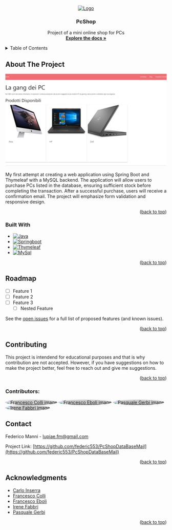 
<a id="readme-top"></a>


<!-- PROJECT LOGO -->
<br />
<div align="center">
  <a href="https://github.com/federic553/PcShopDataBaseMail">
   <img src="https://cdn-icons-png.flaticon.com/256/17351/17351425.png" alt="Logo" width="80" height="80">
  </a>

<h3 align="center">PcShop</h3>

  <p align="center">
    Project of a mini online shop for PCs
    <br />
    <a href="https://github.com/federic553/PcShopDataBaseMail"><strong>Explore the docs »</strong></a>
    <br />
  </p>
</div>

<!-- TABLE OF CONTENTS -->
<details>
  <summary>Table of Contents</summary>
  <ol>
    <li>
      <a href="#about-the-project">About The Project</a>
      <ul>
        <li><a href="#built-with">Built With</a></li>
      </ul>
    </li>
    <li><a href="#roadmap">Roadmap</a></li>
    <li><a href="#contributing">Contributing</a></li>
    <li><a href="#license">License</a></li>
    <li><a href="#contact">Contact</a></li>
    <li><a href="#acknowledgments">Acknowledgments</a></li>
  </ol>
</details>



<!-- ABOUT THE PROJECT -->
## About The Project
[![Pc Shop Screen Shot][product-screenshot]](https://example.com)

My first attempt at creating a web application using Spring Boot and Thymeleaf with a MySQL backend. 
The application will allow users to purchase PCs listed in the database, ensuring sufficient stock before completing the transaction. 
After a successful purchase, users will receive a confirmation email. The project will emphasize form validation and responsive design.
<p align="right">(<a href="#readme-top">back to top</a>)</p>

### Built With

* [![Java][Java.com]][Java-url]
* [![Springboot][Spring.io]][Spring-url]
* [![Thymeleaf][Thymeleaf.org]][Thymeleaf-url]
* [![MySql][MySql.com]][MySql-url]

<p align="right">(<a href="#readme-top">back to top</a>)</p>

<!-- ROADMAP -->
## Roadmap

- [ ] Feature 1
- [ ] Feature 2
- [ ] Feature 3
    - [ ] Nested Feature

See the [open issues](https://github.com/federic553/PcShopDataBaseMail/issues) for a full list of proposed features (and known issues).

<p align="right">(<a href="#readme-top">back to top</a>)</p>



<!-- CONTRIBUTING -->
## Contributing

This project is intendend for educational purposes and that is why contribution are not accepted. However, if you have suggestions on how to make the project better,
feel free to reach out and give me suggestions.

<p align="right">(<a href="#readme-top">back to top</a>)</p>


### Contributors:

  <a href="https://github.com/FrancescoColli"><img src="https://avatars.githubusercontent.com/u/183523732?v=4" alt="Francesco Colli image" style="width: 5vw; height: 5vw; border-radius: 50%; background-color: #ccc;" /></a>
  <a href="https://github.com/ebofra95"><img src="https://avatars.githubusercontent.com/u/183523320?v=4" alt="Francesco Eboli image" style="width: 5vw; height: 5vw; border-radius: 50%; background-color: #ccc;" /></a>
  <a href="https://github.com/Pasquale1702"><img src="https://avatars.githubusercontent.com/u/183523433?v=4" alt="Pasquale Gerbi image" style="width: 5vw; height: 5vw; border-radius: 50%; background-color: #ccc;" /></a>
  <a href="https://github.com/irene-fabbri"><img src="https://avatars.githubusercontent.com/u/172769048?v=4" alt="Irene Fabbri image" style="width: 5vw; height: 5vw; border-radius: 50%; background-color: #ccc;" /></a>
  
<!-- CONTACT -->
## Contact

Federico Manni - lupiae.fm@gmail.com

Project Link: [https://github.com/federic553/PcShopDataBaseMail](https://github.com/federic553/PcShopDataBaseMail)

<p align="right">(<a href="#readme-top">back to top</a>)</p>



<!-- ACKNOWLEDGMENTS -->
## Acknowledgments

* [Carlo Inserra](https://github.com/Carleoinserra)
* [Francesco Colli](https://github.com/FrancescoColli)
* [Francesco Eboli](https://github.com/ebofra95)
* [Irene Fabbri](https://github.com/irene-fabbri)
* [Pasquale Gerbi](https://github.com/Pasquale1702)

<p align="right">(<a href="#readme-top">back to top</a>)</p>



<!-- MARKDOWN LINKS & IMAGES -->

[product-screenshot]:/Screenshot.jpeg
[Java.com]: https://img.shields.io/badge/java-%23ED8B00.svg?style=for-the-badge&logo=openjdk&logoColor=white
[Java-url]: https://www.java.com/
[Spring.io]: https://img.shields.io/badge/spring-%236DB33F.svg?style=for-the-badge&logo=spring&logoColor=white
[Spring-url]: https://spring.io/
[Thymeleaf.org]: https://img.shields.io/badge/Thymeleaf-%23005C0F.svg?style=for-the-badge&logo=Thymeleaf&logoColor=white
[Thymeleaf-url]: https://thymeleaf.org/
[MySql.com]: https://img.shields.io/badge/mysql-4479A1.svg?style=for-the-badge&logo=mysql&logoColor=white
[MySql-url]: https://www.mysql.com/
